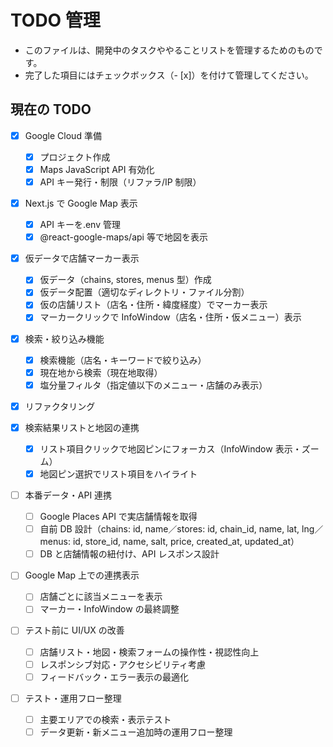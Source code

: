 # TODO 管理

- このファイルは、開発中のタスクややることリストを管理するためのものです。
- 完了した項目にはチェックボックス（- [x]）を付けて管理してください。

## 現在の TODO

- [x] Google Cloud 準備

  - [x] プロジェクト作成
  - [x] Maps JavaScript API 有効化
  - [x] API キー発行・制限（リファラ/IP 制限）

- [x] Next.js で Google Map 表示

  - [x] API キーを.env 管理
  - [x] @react-google-maps/api 等で地図を表示

- [x] 仮データで店舗マーカー表示

  - [x] 仮データ（chains, stores, menus 型）作成
  - [x] 仮データ配置（適切なディレクトリ・ファイル分割）
  - [x] 仮の店舗リスト（店名・住所・緯度経度）でマーカー表示
  - [x] マーカークリックで InfoWindow（店名・住所・仮メニュー）表示

- [x] 検索・絞り込み機能

  - [x] 検索機能（店名・キーワードで絞り込み）
  - [x] 現在地から検索（現在地取得）
  - [x] 塩分量フィルタ（指定値以下のメニュー・店舗のみ表示）

- [x] リファクタリング

- [x] 検索結果リストと地図の連携

  - [x] リスト項目クリックで地図ピンにフォーカス（InfoWindow 表示・ズーム）
  - [x] 地図ピン選択でリスト項目をハイライト

- [ ] 本番データ・API 連携

  - [ ] Google Places API で実店舗情報を取得
  - [ ] 自前 DB 設計（chains: id, name／stores: id, chain_id, name, lat, lng／menus: id, store_id, name, salt, price, created_at, updated_at）
  - [ ] DB と店舗情報の紐付け、API レスポンス設計

- [ ] Google Map 上での連携表示

  - [ ] 店舗ごとに該当メニューを表示
  - [ ] マーカー・InfoWindow の最終調整

- [ ] テスト前に UI/UX の改善

  - [ ] 店舗リスト・地図・検索フォームの操作性・視認性向上
  - [ ] レスポンシブ対応・アクセシビリティ考慮
  - [ ] フィードバック・エラー表示の最適化

- [ ] テスト・運用フロー整理
  - [ ] 主要エリアでの検索・表示テスト
  - [ ] データ更新・新メニュー追加時の運用フロー整理
